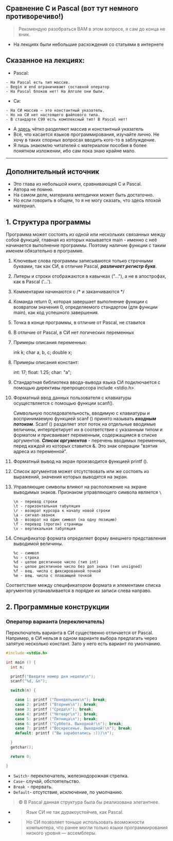 ## Сравнение С и Pascal (вот тут немного противоречиво!)
> Рекомендую разобраться ВАМ в этом вопросе, я сам до конца не вник.
- На лекциях были небольшие расхождения со статьями в интернете 

## Сказанное на лекциях:

- Pascal:
```
- На Pascal есть тип массив.
- Begin и end ограничивают составной оператор
- На Pascal блоков нет! На Алголе они были. 
```

- Си:
```
- На СИ массив — это константный указатель.
- Но на СИ нет настоящего файлового типа.
- В стандарте С99 есть комплексный тип! В Pascal нет!
```

- А [здесь](https://studfile.net/preview/9554524/page:9/#:~:text=Массивы%20и%20константные%20указатели.%20Массив,как%20с%20обычным%20константным%20указателем) чётко разделяют массив и константный указатель
- Всё, что касается языков программирования, изучайте лично. Не хочу в таких спорных вопросах вводить кого-то в заблуждение.
- Я лишь знакомлю читателей с материалом пособия в более понятном изложении, ибо сам пока знаю крайне мало.

***

## Дополнительный источник 

- Это глава из небольшой книги, сравнивающей C и Pascal.
- Автора не помню.
- На самом деле, материала методички может быть достаточно.
- Но если говорить в общем, то я не могу сказать, что здесь плохой материал.

## 1. Структура программы

Программа может состоять из одной или нескольких связанных между собой функций, главная из которых называется main - именно с неё начинается выполнение программы.
Поэтому наличие функции с таким именем обязательно в программе.

1) Ключевые слова программы записываются только строчными буквами, так как СИ, в отличие Pascal, ***различает регистр букв***.
2) Литеры и строки отображаются в кавычках ("..."), а не в апострофах, как в Pascal ('...').
3) Комментарии начинаются с /* и заканчиваются */
4) Команда return 0, которая завершает выполнение функции с возвратом значения 0, определяемого стандартом (для функции main), как код успешного завершения.
5) Точка в конце программы, в отличие от Pascal, не ставится
6) В отличие от Pascal, в СИ нет логических переменных
7) Примеры описания переменных:

	ink k;
	char a, b, c;
	double x;

8) Примеры описания констант:

	int: 17;
	float: 1.25;
	char: "a";

9) Стандартная библиотека ввода-вывода языка СИ подключается с помощью директивы препроцессора include <stdio.h>
10) Форматный ввод данных пользователя с клавиатуры осуществляется с помощью функции scanf().

	Символьную последовательность, вводимую с клавиатуры и воспринимаемую функцией scanf () принято называть ***входным потоком***. 
	Scanf () разделяет этот поток на отдельные вводимые величины, интерпретирует их в соответствие с указанным типом и форматом и присваивает переменным, содержащимся в списке аргументов.
	***Список аргументов*** - перечень вводимых переменных, перед каждой из которых ставится &.
	Это знак операции "взятия адреса из переменной".

11) Форматный вывод на экран производится функцией printf ().
12) Список аргументов может отсутствовать или же состоять из выражений, значения которых выводятся на экран.
13) Управляющие символы влияют на расположение на экране выводимых знаков. Признаком управляющего символа является `\`

		\n - перевод строки
		\t - горизонтальная табуляция
		\r - возврат курсора к началу новой строки
		\a - сигнал-звонок
		\b - возврат на один символ (на одну позицию)
		\f - перевод (прогон) страницы
		\v - вертикальная табуляция

14) Спецификатор формата определяет форму внешнего представления выводимой величины.

		%c - символ
		%s - строка
		%d - целое десятичное число (тип int)
		%u - целое десятичное число без доп знака (тип unsigned)
		%f - вещ. числа с фиксированной точкой
		%e - вещ. числа с плавающей точкой

Соответствие между спецификатором формата и элементами списка аргументов устанавливается в порядке их записи слева направо.

## 2. Программные конструкции
### Оператор варианта (переключатель)

Переключатель варианта в СИ существенно отличается от Pascal.
Например, в СИ нельзя в одном варианте выбора предлагать через запятую несколько констант. Зато у него есть вариант по умолчанию.

```c
#include <stdio.h>

int main () {
  int n;

  printf("Введите номер дня недели\n");
  scanf("%d, &n");

  switch(n) {

    case 1: printf ("Понедельник\n"); break;
    case 2: printf ("Вторник\n"); break;
    case 3: printf ("Среда\n"); break;
    case 4: printf ("Четверг\n"); break;
    case 5: printf ("Пятница\n"); break;
    case 6: printf ("Суббота. Выходной!\n"); break;
    case 7: printf ("Воскресенье. Выходной!\n"); break;
    default: printf ("Вы заработались :)))\n");

  }
  getchar();

  return 0;

}
```

- `Switch`- переключатель, железнодорожная стрелка.
- `Case`- случай, обстоятельство.
- `Break `- прервать.
- `Default`- отсутствие, исключение, по умолчанию.

> © В Pascal данная структура была бы реализована элегантнее.

- > Язык СИ не так дуракоустойчив, как Pascal.
- > Но СИ позволяет тоньше использовать возможности компьютера, что ранее могли только языки программирования низкого уровня — ассемблеры.


